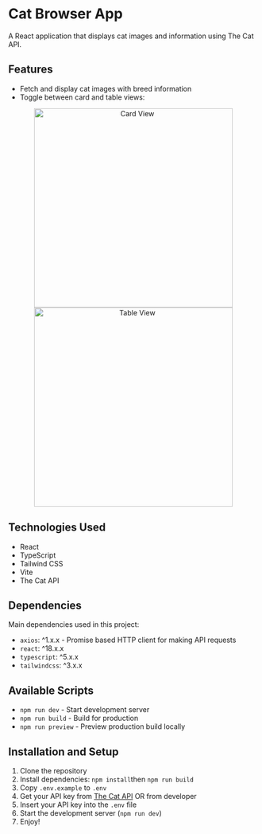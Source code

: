 # Cat Browser App

A React application that displays cat images and information using The Cat API.

## Features

- Fetch and display cat images with breed information
- Toggle between card and table views:

<div align="center">
  <img src="./screenshots/card.png" alt="Card View" width="400"/>
  <img src="./screenshots/table.png" alt="Table View" width="400"/>
</div>

## Technologies Used

- React
- TypeScript
- Tailwind CSS
- Vite
- The Cat API

## Dependencies

Main dependencies used in this project:

- `axios`: ^1.x.x - Promise based HTTP client for making API requests
- `react`: ^18.x.x
- `typescript`: ^5.x.x
- `tailwindcss`: ^3.x.x

## Available Scripts

- `npm run dev` - Start development server
- `npm run build` - Build for production
- `npm run preview` - Preview production build locally

## Installation and Setup

1. Clone the repository
2. Install dependencies: `npm install`then `npm run build`
3. Copy `.env.example` to `.env`
4. Get your API key from [The Cat API](https://thecatapi.com/) OR from developer
5. Insert your API key into the `.env` file
6. Start the development server (`npm run dev`)
7. Enjoy!
